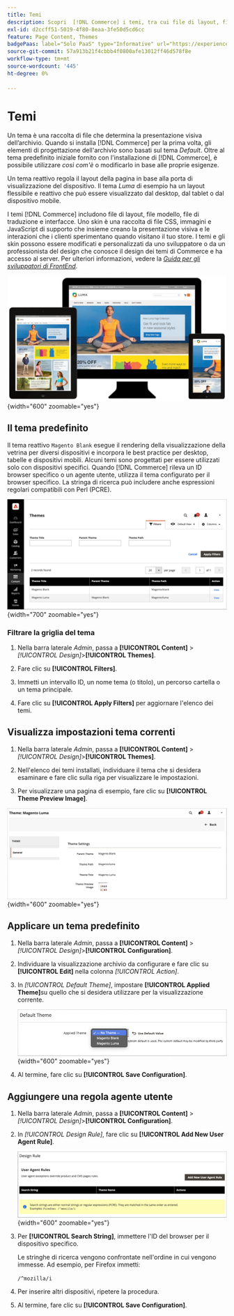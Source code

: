 ```yaml
---
title: Temi
description: Scopri  [!DNL Commerce] i temi, tra cui file di layout, file modello, file di traduzione e interfacce che definiscono l'aspetto del tuo archivio.
exl-id: d2ccff51-5019-4f80-8eaa-3fe50d5cd6cc
feature: Page Content, Themes
badgePaas: label="Solo PaaS" type="Informative" url="https://experienceleague.adobe.com/en/docs/commerce/user-guides/product-solutions" tooltip="Applicabile solo ai progetti Adobe Commerce on Cloud (infrastruttura PaaS gestita da Adobe) e ai progetti on-premise."
source-git-commit: 57a913b21f4cbbb4f0800afe13012ff46d578f8e
workflow-type: tm+mt
source-wordcount: '445'
ht-degree: 0%

---
```


# Temi

Un tema è una raccolta di file che determina la presentazione visiva dell’archivio. Quando si installa [!DNL Commerce] per la prima volta, gli elementi di progettazione dell&#39;archivio sono basati sul tema _Default_. Oltre al tema predefinito iniziale fornito con l&#39;installazione di [!DNL Commerce], è possibile utilizzare _così com&#39;è_ o modificarlo in base alle proprie esigenze.

Un tema reattivo regola il layout della pagina in base alla porta di visualizzazione del dispositivo. Il tema _Luma_ di esempio ha un layout flessibile e reattivo che può essere visualizzato dal desktop, dal tablet o dal dispositivo mobile.

I temi [!DNL Commerce] includono file di layout, file modello, file di traduzione e interfacce. Uno skin è una raccolta di file CSS, immagini e JavaScript di supporto che insieme creano la presentazione visiva e le interazioni che i clienti sperimentano quando visitano il tuo store. I temi e gli skin possono essere modificati e personalizzati da uno sviluppatore o da un professionista del design che conosce il design dei temi di Commerce e ha accesso al server. Per ulteriori informazioni, vedere la [_Guida per gli sviluppatori di FrontEnd_](https://developer.adobe.com/commerce/frontend-core/guide/themes/).

![Tema Luma](./assets/design-responsive.png){width="600" zoomable="yes"}

## Il tema predefinito

Il tema reattivo `Magento Blank` esegue il rendering della visualizzazione della vetrina per diversi dispositivi e incorpora le best practice per desktop, tabelle e dispositivi mobili. Alcuni temi sono progettati per essere utilizzati solo con dispositivi specifici. Quando [!DNL Commerce] rileva un ID browser specifico o un agente utente, utilizza il tema configurato per il browser specifico. La stringa di ricerca può includere anche espressioni regolari compatibili con Perl (PCRE).

![Temi](./assets/themes.png){width="700" zoomable="yes"}

### Filtrare la griglia del tema

1. Nella barra laterale _Admin_, passa a **[!UICONTROL Content]** > _[!UICONTROL Design]_>**[!UICONTROL Themes]**.

1. Fare clic su **[!UICONTROL Filters]**.

1. Immetti un intervallo ID, un nome tema (o titolo), un percorso cartella o un tema principale.

1. Fare clic su **[!UICONTROL Apply Filters]** per aggiornare l&#39;elenco dei temi.

## Visualizza impostazioni tema correnti

1. Nella barra laterale _Admin_, passa a **[!UICONTROL Content]** > _[!UICONTROL Design]_>**[!UICONTROL Themes]**.

1. Nell&#39;elenco dei temi installati, individuare il tema che si desidera esaminare e fare clic sulla riga per visualizzare le impostazioni.

1. Per visualizzare una pagina di esempio, fare clic su **[!UICONTROL Theme Preview Image]**.

![Anteprima tema](./assets/theme-settings.png){width="600" zoomable="yes"}

## Applicare un tema predefinito

1. Nella barra laterale _Admin_, passa a **[!UICONTROL Content]** > _[!UICONTROL Design]_>**[!UICONTROL Configuration]**.

1. Individuare la visualizzazione archivio da configurare e fare clic su **[!UICONTROL Edit]** nella colonna _[!UICONTROL Action]_.

1. In _[!UICONTROL Default Theme]_, impostare **[!UICONTROL Applied Theme]**&#x200B;su quello che si desidera utilizzare per la visualizzazione corrente.

   ![Tema applicato](./assets/theme-default-apply.png){width="600" zoomable="yes"}

1. Al termine, fare clic su **[!UICONTROL Save Configuration]**.

## Aggiungere una regola agente utente

1. Nella barra laterale _Admin_, passa a **[!UICONTROL Content]** > _[!UICONTROL Design]_>**[!UICONTROL Configuration]**.

1. In _[!UICONTROL Design Rule]_, fare clic su **[!UICONTROL Add New User Agent Rule]**.

   ![Regola di progettazione](./assets/theme-design-rule.png){width="600" zoomable="yes"}

1. Per **[!UICONTROL Search String]**, immettere l&#39;ID del browser per il dispositivo specifico.

   Le stringhe di ricerca vengono confrontate nell&#39;ordine in cui vengono immesse. Ad esempio, per Firefox immetti:

   `/^mozilla/i`

1. Per inserire altri dispositivi, ripetere la procedura.

1. Al termine, fare clic su **[!UICONTROL Save Configuration]**.
